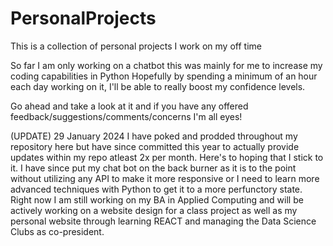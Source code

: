 # PersonalProjects
This is a collection of personal projects I work on my off time

So far I am only working on a chatbot
this was mainly for me to increase my coding capabilities in Python
Hopefully by spending a minimum of an hour each day working on it, I'll be able to really boost my confidence levels.

Go ahead and take a look at it and if you have any offered feedback/suggestions/comments/concerns I'm all eyes!

(UPDATE) 29 January 2024
I have poked and prodded throughout my repository here but have since committed this year to actually provide updates within my repo atleast 2x per month. Here's to hoping that I stick to it. I have since put my chat bot on the back burner as it is to the point without utilizing any API to make it more responsive or I need to learn more advanced techniques with Python to get it to a more perfunctory state. Right now I am still working on my BA in Applied Computing and will be actively working on a website design for a class project as well as my personal website through learning REACT and managing the Data Science Clubs as co-president.
